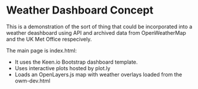 # Weather Dashboard Concept

This is a demonstration of the sort of thing that could be incorporated into a weather deashboard using API and archived data from OpenWeatherMap and the UK Met Office respecively.

The main page is index.html: 
* It uses the Keen.io Bootstrap dashboard template.
* Uses interactive plots hosted by plot.ly 
* Loads an OpenLayers.js map with weather overlays loaded from the owm-dev.html
